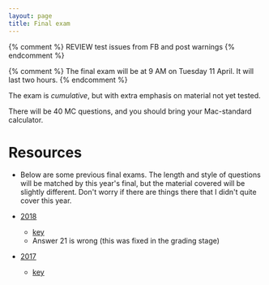 ```yaml
---
layout: page
title: Final exam
---
```


{% comment %} 
REVIEW test issues from FB and post warnings
{% endcomment %} 

{% comment %} 
The final exam will be at 9 AM on Tuesday 11 April. It will last two hours.
{% endcomment %} 

The exam is _cumulative_, but with extra emphasis on material not yet tested.

There will be 40 MC questions, and you should bring your Mac-standard calculator.

# Resources

* Below are some previous final exams. The length and style of questions will be matched by this year's final, but the material covered will be slightly different. Don't worry if there are things there that I didn't quite cover this year.

* [2018](/materials/2018/final.1.test.pdf)
	* [key](/materials/2018/final.1.key.pdf)
	* Answer 21 is wrong (this was fixed in the grading stage)

* [2017](/materials/2017/final.1.test.pdf)
	* [key](/materials/2017/final.1.key.pdf)
